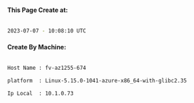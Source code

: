 
   
#### This Page Create at:

```bash

2023-07-07 - 10:08:10 UTC

```

#### Create By Machine:

```bash

Host Name : fv-az1255-674

platform  : Linux-5.15.0-1041-azure-x86_64-with-glibc2.35

Ip Local  : 10.1.0.73

```

